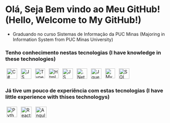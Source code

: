 
# Olá, Seja Bem vindo ao Meu GitHub! (Hello, Welcome to My GitHub!) 

<ul>
 <li> Graduando no curso  Sistemas de Informação da PUC Minas (Majoring in Information System from PUC Minas University)</li>
 </ul>

 ### Tenho conhecimento nestas tecnologias (I have knowledge in these technologies)
<p> 
<img src="https://www.secret-source.eu/wp-content/uploads/2017/11/C-sharp-logo.jpg" alt="C#" height="33" style="vertical-align:top; margin:4px"> 
<img src="https://upload.wikimedia.org/wikipedia/commons/thumb/9/99/Unofficial_JavaScript_logo_2.svg/1200px-Unofficial_JavaScript_logo_2.svg.png" alt="JS" height="33" 
     style="vertical-align:top; margin:4px;">
  
 <img src="https://appmasters.io/static/typescript-logo-26cc95f255ccb936d154b43614f61602.png" alt="Typescript" height="31" style="vertical-align:top; margin:4px;">   
  <img src="https://image.flaticon.com/icons/png/512/732/732212.png" alt="HtmlLogo" height="31" style="vertical-align:top; margin:4px;"> 
    <img src="https://upload.wikimedia.org/wikipedia/commons/thumb/e/ee/.NET_Core_Logo.svg/1200px-.NET_Core_Logo.svg.png" alt="JS" height="33" style="vertical-align:top; margin:4px;">   
  <img src="https://www.chip.de/ii/1/4/6/2/0/6/9/4/Bild16.gif-c7ebc5fd16444644.jpg" alt=".NetFramework" height="33" style="vertical-align:top; margin:4px;">  
  <img src="https://icon-library.com/images/jquery-icon-png/jquery-icon-png-7.jpg" alt="Jquery" height="33" style="vertical-align:top; margin:4px">
    <img src="https://www.kindpng.com/picc/m/338-3389436_mysql-logo-jpg-hd-png-download.png" alt="MySQL" height="31" style="vertical-align:top; margin:4px;">   
        <img src="https://img.favpng.com/25/1/22/microsoft-sql-server-database-microsoft-corporation-application-software-png-favpng-vTJVuHCzMsyVhv07AjTXMqwh7.jpg" alt="SQL Server" height="33" style="vertical-align:top; margin:4px;"> 
  </p>
  
  ### Já tive um pouco de experiência com estas tecnologias (I have little experience with thises technologys)
<p >

   <img src="https://cdn4.iconfinder.com/data/icons/logos-and-brands/512/267_Python_logo-512.png" alt="Python" height="33" style="vertical-align:top; margin:4px">
 <img src="https://cdn.iconscout.com/icon/free/png-256/react-1-282599.png" alt="React" height="34" style="vertical-align:top; margin:4px;">   
 <img src="https://icons-for-free.com/iconfiles/png/512/vscode+icons+type+angular-1324451232424045372.png" alt="Angular" height="35" style="vertical-align:top; margin:4px">
</p>
